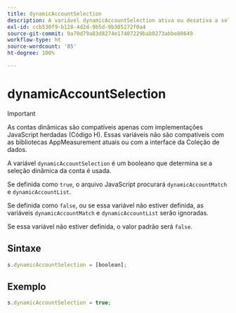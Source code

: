 ```yaml
---
title: dynamicAccountSelection
description: A variável dynamicAccountSelection ativa ou desativa a seleção de conta dinâmica.
exl-id: ccb530f9-b128-4d2d-9b5d-9b305272f0a4
source-git-commit: 9a70d79a83d8274e17407229bab0273abbe80649
workflow-type: ht
source-wordcount: '85'
ht-degree: 100%

---
```


# dynamicAccountSelection

>[!IMPORTANT]
>
>As contas dinâmicas são compatíveis apenas com implementações JavaScript herdadas (Código H). Essas variáveis não são compatíveis com as bibliotecas AppMeasurement atuais ou com a interface da Coleção de dados.

A variável `dynamicAccountSelection` é um booleano que determina se a seleção dinâmica da conta é usada.

Se definida como `true`, o arquivo JavaScript procurará `dynamicAccountMatch` e `dynamicAccountList`.

Se definida como `false`, ou se essa variável não estiver definida, as variáveis `dynamicAccountMatch` e `dynamicAccountList` serão ignoradas.

Se essa variável não estiver definida, o valor padrão será `false`.

## Sintaxe

```js
s.dynamicAccountSelection = [boolean];
```

## Exemplo

```js
s.dynamicAccountSelection = true;
```
